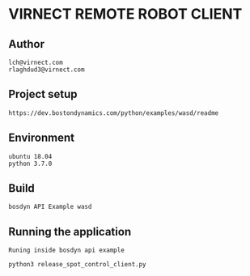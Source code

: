 # VIRNECT REMOTE ROBOT CLIENT
## Author

```
lch@virnect.com
rlaghdud3@virnect.com
```

## Project setup

```
https://dev.bostondynamics.com/python/examples/wasd/readme
```

## Environment
```
ubuntu 18.04
python 3.7.0
```

## Build
```
bosdyn API Example wasd
```

## Running the application
```
Runing inside bosdyn api example

python3 release_spot_control_client.py
```
